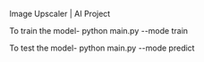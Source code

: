 Image Upscaler | AI Project

To train the model-
python main.py --mode train

To test the model-
python main.py --mode predict
